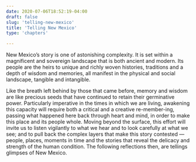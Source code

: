 ```yaml
---
date: 2020-07-06T18:52:19-04:00
draft: false 
slug: 'telling-new-mexico'
title: 'Telling New Mexico'
type: 'chapters'

---
```


New Mexico’s story is one of astonishing complexity. It is set within a magnificent and sovereign landscape that is both ancient and modern. Its people are the heirs to unique and richly woven histories, traditions and a depth of wisdom and memories, all manifest in the physical and social landscape, tangible and intangible.
 
Like the breath left behind by those that came before, memory and wisdom are like precious seeds that have continued to retain their germinative power. Particularly imperative in the times in which we are living, awakening this capacity will require both a critical and a creative re-member-ing, passing what happened here back through heart and mind, in order to make this place and its people whole. Moving beyond the surface, this effort will invite us to listen vigilantly to what we hear and to look carefully at what we see; and to pull back the complex layers that make this story contested — people, places, moments in time and the stories that reveal the delicacy and strength of the human condition. The following reflections then, are tellings glimpses of New Mexico.

